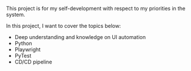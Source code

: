 This project is for my self-development with respect to my priorities in the system.

In this project, I want to cover the topics below:
- Deep understanding and knowledge on UI automation
- Python
- Playwright
- PyTest
- CD/CD pipeline

